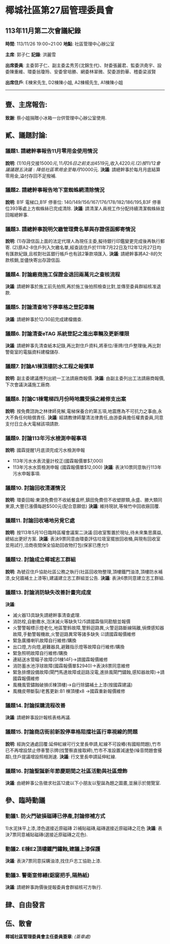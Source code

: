 

# 椰城社區第27屆管理委員會
## 113年11月第二次會議紀錄

**時間**: 113/11/26 19:00~21:00
**地點**: 社區管理中心辦公室

**主席**: 郭子仁
**記錄**: 洪麗雪

**出席委員**:
主委郭子仁、副主委孟秀芳(沈錦生代)、財委張麗君、監委洪堯宇、設委陳重維、環委翁瓊玲、安委曾培勝、網委林翠微、契委游鈞華、稽委梁淑賢

**出席住戶**:
E棟宋先生, D2棟陳小姐, A2棟楊先生, A1棟陳小姐

---

## 壹、主席報告:

**致謝**: 蔡小姐捐贈小冰箱一台供管理中心辦公室使用.

## 貳、議題討論:

### 議題1. 請總幹事報告11月零用金使用情況
**說明**:
(1)10月交接$15000元,11月26日之前支出$4519元,收入$4220元.
(2)按11/12 會議議題五決議:降低社區零用金至每月$10000元.
**決議**: 請總幹事於每月月底結算零用金,溢付存回不足撥補.

### 議題2. 請總幹事報告地下室蜘蛛網清除情況
**說明**: B1F 電梯口,B1F 停車位: 140/149/156/167/176/178/182/186/195,B3F 停車位393等處上方蜘蛛絲已完成清除.
**決議**: 請清潔人員視工作分配持續清潔蜘蛛絲並回報總幹事.

### 議題3. 請總幹事說明欠繳管理費名單與存證信函郵寄情況
**說明**:
(1)存證信函上面的法定代理人為現任主委,擬待銀行印鑑變更完成後再執行郵寄.
(2)原A2-8住戶列入欠繳名單,經查該住戶於111年7月22日及112年12月27日均有匯款紀錄,且核對社區銀行帳戶也有該2筆款項匯入.
**決議**: 請總幹事將A2-8的欠款核銷,並儘快寄出存證信函.

### 議題4. 討論廠商施工保證金退回兩萬元之查核流程
**決議**: 請總幹事於施工前先拍照,再於施工後拍照檢查比對,並傳至委員群組核准退款.

### 議題5. 討論清查地下停車格之登記車輛
**決議**: 請總幹事於12/30前完成建檔備查.

### 議題6. 討論清查eTAG 系統登記之進出車輛及更新權限
**決議**: 請總幹事先清查紙本記錄,再比對住戶資料,將車位/車牌/住戶整理後,再比對警衛室的電腦資料建檔儲存.

### 議題7. 討論A1棟頂樓防水工程之報價單
**說明**: 副主委建議應列出統一工法請廠商報價.
**決議**: 由副主委列出工法請廠商報價,下次會議決議施工廠商.

### 議題8. 討論C1棟電梯四月份時地震受損之維修支出案
**說明**: 按免費諮詢之林律師見解,電梯保養合約第五項,地震應為不可抗力之事由,永大不負任何賠償責任.
**決議**: 經請教律師釐清法律責任,由游委員擔任權責委員,同意支付日立永大電梯該項請款.

### 議題9. 討論113年污水檢測申報事項
**說明**: 國霖提醒1月底須完成污水檢測申報
*   113年污水水表流量計校正(國霖報價單$7,000)
*   113年污水水質檢測申報 (國霖報價單$12,000)
**決議**: 表決10票同意執行113年污水申報事項.

### 議題10. 討論回收清運情況
**說明**: 環委回報:東源免費但不收紙餐盒杯,鎮田免費但不收塑膠類,永盛、勝大類同東源,大豐已漲價每趟$500元(配合意願低)
**決議**: 維持現狀,等候竹中回收廠回覆.

### 議題11. 討論回收場地另覓它處
**說明**: 按113年5月10日臨時區權會議案二決議:回收室暫置於現址,待未來集思廣益,總結出更好方案.
**決議**: 表決9票同意由環委評估垃圾室擺放回收桶,與現有回收室並用試行,洽商夜間保全協助回收物打包(保家已應允!)

### 議題12. 討論成立椰城志工群組
**說明**: 為號召住戶協助社區公務之執行(社區回收物整理,頂樓鐵門油漆,頂樓防水補漆,女兒牆補土上漆等),建議建立志工群組並公告.
**決議**: 表決6票同意建立志工群組.

### 議題13. 討論消防缺失改善計畫完成度
**決議**:
*   滅火器13具缺失請總幹事清查處理.
*   消防栓,自動撒水,泡沫滅火等缺失12/5請國霖偕同勘驗並報價
*   火警警報標示燈老化,地區警鈴故障,警鈴迴路異,火警迴路斷線隔離,偵煙感知器故障,手動警報機故,火警迴路異常等諸多缺失 ☑請國霖報價維修
*   緊急廣播喇叭故障自行維修/購換
*   出口燈,方向燈,避難器具,避難指示燈等故障自行維修/購換
*   緊急照明故障自行維修/購換
*   連結送水管瞄子故障(D1棟14F)→請國霖報價維修
*   消防蓄水池浮球故障(國霖報價單$2940)→表決8票同意維修
*   緊急排煙設備故障(閘門馬達故障或迴路沒電,進排風閘門鏽蝕,感知器故障)→請國霖報價維修
*   風機風管鏽蝕破損(E棟頂樓)→自行除鏽補土上漆(按國霖建議)
*   風機皮帶斷裂/老舊更新:B1 棟頂樓x8 →國霖重新報價維修

### 議題14. 討論採購流程改善
**決議**: 請總幹事設計報核表格再議.

### 議題15. 討論商店街前新設停車格阻擋社區行車視線的問題
**說明**: 經詢交通處回覆:延伸紅線可行文里長申請,紅線不可設樁(有國賠問題),竹市已不再增設禁止停車警示牌(找警察直接取締),竹市不准設置減速墊(噪音問題會擾鄰),住戶提議增設照相測速.
**決議**: 行文里長申請延伸紅線.

### 議題16. 討論聖誕新年節慶期間之社區活動與社區燈飾
**決議**: 由總幹事公告徵求社區12歲以下小朋友以聖誕為題之圖畫,並展示於閱覽室.

## 參、臨時動議

### 動議1. 防火門破損磁磚已停產,討論修補方式
1)水泥抹平上漆,漆色選接近原磁磚
2)補貼磁磚,磁磚選接近原磁磚之花色
**決議**: 表決7票同意補貼磁磚(選接近原磁磚之花色).

### 動議2. E棟E2頂樓鐵門鏽蝕,建議上漆保護
**決議**: 表決7票同意採購油漆,找住戶志工協助上漆.

### 動議3. 警衛室修繕(鋁窗把手,隔熱紙)
**決議**: 請總幹事詢價後提報委員會群組核可方執行.

## 肆、自由發言

## 伍、散會

**椰城社區管理委員會主任委員簽章**:
*(簽章處)*
